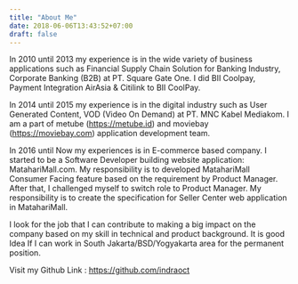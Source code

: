 ```yaml
---
title: "About Me"
date: 2018-06-06T13:43:52+07:00
draft: false
---
```



In 2010 until 2013 my experience is in the wide variety of business applications such as Financial Supply Chain Solution for Banking Industry, Corporate Banking (B2B) at PT. Square Gate One. I did BII Coolpay, Payment Integration AirAsia & Citilink to BII CoolPay.

In 2014 until 2015 my experience is in the digital industry such as User Generated Content, VOD (Video On Demand) at PT. MNC Kabel Mediakom. I am a part of metube (https://metube.id) and moviebay (https://moviebay.com) application development team.

In 2016 until Now my experiences is in E-commerce based company. I started to be a Software Developer building website application: MatahariMall.com. My responsibility is to developed MatahariMall Consumer Facing feature based on the requirement by Product Manager. After that, I challenged myself to switch role to Product Manager. My responsibility is to create the specification for Seller Center web application in MatahariMall.

I look for the job that I can contribute to making a big impact on the company based on my skill in technical and product background. It is good Idea If I can work in South Jakarta/BSD/Yogyakarta area for the permanent position.

Visit my Github Link : https://github.com/indraoct
